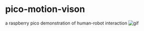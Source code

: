 # pico-motion-vison
 a raspberry pico demonstration of human-robot interaction
![gif](https://github.com/Abhimanyu8/pico-motion-vison/docs/eyes-min.gif "Logo Title Text 1")
